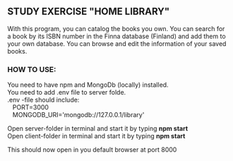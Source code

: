 
## STUDY EXERCISE "HOME LIBRARY"<br>
With this program, you can catalog the books you own. You can search for a book by its ISBN number in the Finna database (Finland) and add them to your own database.
You can browse and edit the information of your saved books.<br>


### HOW TO USE:<br>
You need to have npm and MongoDb (locally) installed.<br>
You need to add .env file to server folde.<br>
.env -file should include:<br>
   &nbsp;&nbsp; PORT=3000<br>
   &nbsp;&nbsp; MONGODB_URI='mongodb://127.0.0.1/library'<br>

Open server-folder in terminal and start it by typing  **npm start**<br>
Open client-folder in terminal and start it by typing  **npm start**<br>

This should now open in you default browser at port 8000<br>
